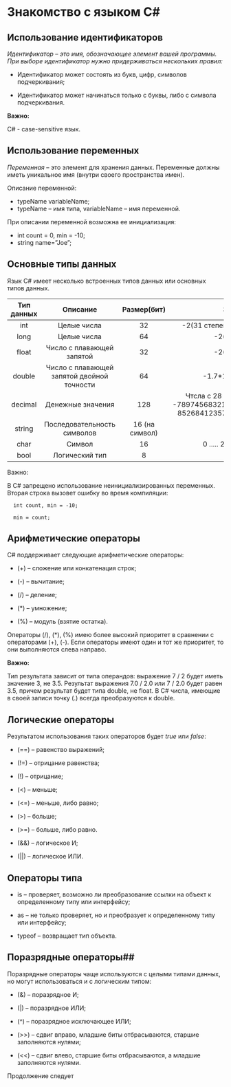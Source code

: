 # Знакомство с языком C#

## Использование идентификаторов

*Идентификатор – это имя, обозначающее элемент вашей программы. При выборе идентификатор нужно придерживаться нескольких правил:*

+ Идентификатор может состоять из букв, цифр, символов подчеркивания;

+ Идентификатор может начинаться только с буквы, либо с символа подчеркивания.

**Важно:**

C# - case-sensitive язык.

## Использование переменных
*Переменная* – это элемент для хранения данных. Переменные должны иметь уникальное имя (внутри своего пространства имен).

Описание переменной:

+ typeName variableName;
+ typeName – имя типа, variableName – имя переменной.

При описании переменной возможна ее инициализация:
+ int count = 0, min = -10;
+ string name=”Joe”;

## Основные типы данных

Язык C# имеет несколько встроенных типов данных или основных типов данных.

|Тип данных|Описание|Размер(бит)|Значение|
|:---:|:---:|:---:|:---:|
|int|Целые числа|32|-2(31 степени) ... 2(31степени)-1|
|long|Целые числа|64|-2(63 степени)|
|float|Число с плавающей <br> запятой|32|-2(31 степени)|
|double|Число с плавающей <br> запятой двойной точности|64|-1.7*10(308степени)|
|decimal|Денежные значения|128|Чтсла с 28 значащими цифрами <br> -7897456832145856549578546921... <br> 8526841235795403595448763254|
|string|Последовательность <br> символов|16 (на символ)||
|char|Символ|16|0 ..... 2(16степени -1)|
|bool|Логический тип|8|true, false|

Важно:

В C# запрещено использование неинициализированных переменных. Вторая строка вызовет ошибку во время компиляции:

      int count, min = -10;

      min = count;

## Арифметические операторы
C# поддерживает следующие арифметические операторы:

+ (+) – сложение или конкатенация строк;

+ (-) – вычитание;

+ (/) – деление;

+ (*) – умножение;

+ (%) – модуль (взятие остатка).

Операторы (/), (*), (%) имею более высокий приоритет в сравнении с операторами (+), (-). Если операторы имеют один и тот же приоритет, то они выполняются слева направо.

**Важно:**

Тип результата зависит от типа операндов: выражение 7 / 2 будет иметь значение 3, не 3.5. Результат выражения 7.0 / 2.0 или 7 / 2.0 будет равен 3.5, причем результат будет типа double, не float. В C# числа, имеющие в своей записи точку (.) всегда преобразуются к double.

## Логические операторы ##

Результатом использования таких операторов будет *true* или *false*:

+ (==) – равенство выражений;

+ (!=) – отрицание равенства;

+ (!) – отрицание;

+ (<) – меньше;

+ (<=) – меньше, либо равно;

+ (>) – больше;

+ (>=) – больше, либо равно.

+ (&&) – логическое И;

+ (||) – логическое ИЛИ.

## Операторы типа ##
+ is – проверяет, возможно ли преобразование ссылки на объект к определенному типу или интерфейсу;

+ as – не только проверяет, но и преобразует к определенному типу или интерфейсу;

+ typeof – возвращает тип объекта.

## Поразрядные операторы## 
Поразрядные операторы чаще используются с целыми типами данных, но могут использоваться и с логическим типом:

+ (&) – поразрядное И;

+ (|) – поразрядное ИЛИ;

+ (^) – поразрядное исключающее ИЛИ;

+ (>>) – сдвиг вправо, младшие биты отбрасываются, старшие заполняются нулями;

+ (<<) – сдвиг влево, старшие биты отбрасываются, а младшие заполняются нулями.

Продолжение следует
